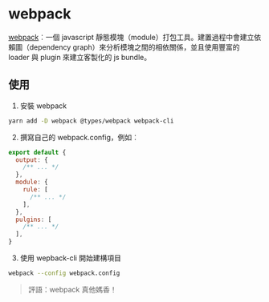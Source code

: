 # webpack

[webpack](https://webpack.js.org/)︰一個 javascript 靜態模塊（module）打包工具。建置過程中會建立依賴圖（dependency graph）來分析模塊之間的相依關係，並且使用豐富的 loader 與 plugin 來建立客製化的 js bundle。

## 使用

1. 安裝 webpack

```sh
yarn add -D webpack @types/webpack webpack-cli
```

2. 撰寫自己的 webpack.config，例如︰

```js
export default {
  output: {
    /** ... */
  },
  module: {
    rule: [
      /** ... */
    ],
  },
  pulgins: [
    /** ... */
  ],
}
```

3. 使用 wepback-cli 開始建構項目

```sh
webpack --config webpack.config
```

> 評語：webpack 真他媽香！
